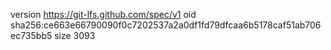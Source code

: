 version https://git-lfs.github.com/spec/v1
oid sha256:ce663e66790090f0c7202537a2a0df1fd79dfcaa6b5178caf51ab706ec735bb5
size 3093
